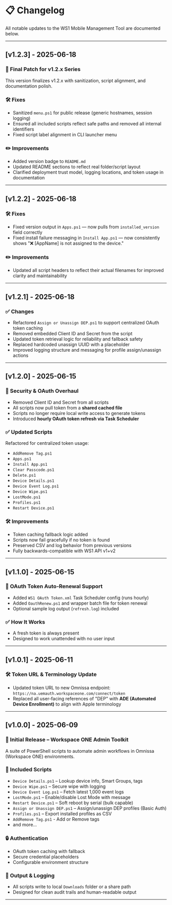 # 📋 Changelog

All notable updates to the WS1 Mobile Management Tool are documented below.

---

## [v1.2.3] - 2025-06-18
### 🧹 Final Patch for v1.2.x Series
This version finalizes v1.2.x with sanitization, script alignment, and documentation polish.

### 🛠 Fixes
- Sanitized `menu.ps1` for public release (generic hostnames, session logging)
- Ensured all included scripts reflect safe paths and removed all internal identifiers
- Fixed script label alignment in CLI launcher menu

### ✏️ Improvements
- Added version badge to `README.md`
- Updated README sections to reflect real folder/script layout
- Clarified deployment trust model, logging locations, and token usage in documentation

---

## [v1.2.2] - 2025-06-18
### 🛠 Fixes
- Fixed version output in `Apps.ps1` — now pulls from `installed_version` field correctly
- Fixed install failure messaging in `Install App.ps1` — now consistently shows "❌ [AppName] is not assigned to the device."

### ✏️ Improvements
- Updated all script headers to reflect their actual filenames for improved clarity and maintainability

---

## [v1.2.1] - 2025-06-18
### ✅ Changes
- Refactored `Assign or Unassign DEP.ps1` to support centralized OAuth token caching
- Removed embedded Client ID and Secret from the script
- Updated token retrieval logic for reliability and fallback safety
- Replaced hardcoded unassign UUID with a placeholder
- Improved logging structure and messaging for profile assign/unassign actions

---

## [v1.2.0] - 2025-06-15  
### 🔐 Security & OAuth Overhaul
- Removed Client ID and Secret from all scripts
- All scripts now pull token from a **shared cached file**
- Scripts no longer require local write access to generate tokens
- Introduced **hourly OAuth token refresh via Task Scheduler**

### ✅ Updated Scripts
Refactored for centralized token usage:
- `AddRemove Tag.ps1`
- `Apps.ps1`
- `Install App.ps1`
- `Clear Passcode.ps1`
- `Delete.ps1`
- `Device Details.ps1`
- `Device Event Log.ps1`
- `Device Wipe.ps1`
- `LostMode.ps1`
- `Profiles.ps1`
- `Restart Device.ps1`

### 🛠 Improvements
- Token caching fallback logic added
- Scripts now fail gracefully if no token is found
- Preserved CSV and log behavior from previous versions
- Fully backwards-compatible with WS1 API v1+v2

---

## [v1.1.0] - 2025-06-15
### 🚀 OAuth Token Auto-Renewal Support
- Added `WS1 OAuth Token.xml` Task Scheduler config (runs hourly)
- Added `OauthRenew.ps1` and wrapper batch file for token renewal
- Optional sample log output (`refresh.log`) included

### ✅ How It Works
- A fresh token is always present
- Designed to work unattended with no user input

---

## [v1.0.1] - 2025-06-11
### 🛠 Token URL & Terminology Update
- Updated token URL to new Omnissa endpoint:  
  `https://na.uemauth.workspaceone.com/connect/token`
- Replaced all user-facing references of "DEP" with **ADE (Automated Device Enrollment)** to align with Apple terminology

---

## [v1.0.0] - 2025-06-09
### 🎉 Initial Release – Workspace ONE Admin Toolkit
A suite of PowerShell scripts to automate admin workflows in Omnissa (Workspace ONE) environments.

### 🚀 Included Scripts
- `Device Details.ps1` – Lookup device info, Smart Groups, tags
- `Device Wipe.ps1` – Secure wipe with logging
- `Device Event Log.ps1` – Fetch latest 1,000 event logs
- `LostMode.ps1` – Enable/disable Lost Mode with message
- `Restart Device.ps1` – Soft reboot by serial (bulk capable)
- `Assign or Unassign DEP.ps1` – Assign/unassign DEP profiles (Basic Auth)
- `Profiles.ps1` – Export installed profiles as CSV
- `AddRemove Tag.ps1` - Add or Remove tags
- and more...

### 🔒 Authentication
- OAuth token caching with fallback
- Secure credential placeholders
- Configurable environment structure

### 📁 Output & Logging
- All scripts write to local `Downloads` folder or a share path
- Designed for clean audit trails and human-readable output

---
